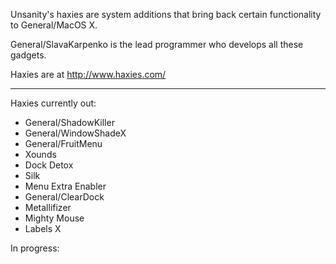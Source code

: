 Unsanity's haxies are system additions that bring back certain functionality to General/MacOS X.

General/SlavaKarpenko is the lead programmer who develops all these gadgets.

Haxies are at http://www.haxies.com/

----

Haxies currently out:


* General/ShadowKiller
* General/WindowShadeX
* General/FruitMenu
* Xounds
* Dock Detox
* Silk
* Menu Extra Enabler
* General/ClearDock
* Metallifizer
* Mighty Mouse
* Labels X


In progress: